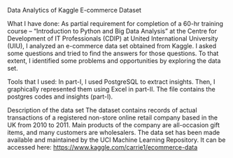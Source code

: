 Data Analytics of Kaggle E-commerce Dataset

What I have done:
As partial requirement for completion of a 60-hr training course –  “Introduction to Python and Big Data Analysis” at the Centre for Development of IT Professionals (CDIP) at United International University (UIU), I analyzed an e-commerce data set obtained from Kaggle. I asked some questions and tried to find the answers for those questions. To that extent, I identified some problems and opportunities by exploring the data set.

Tools that I used:
In part-I, I used PostgreSQL to extract insights. Then, I graphically represented them using Excel in part-II. The file contains the postgres codes and insights (part-I).

Description of the data set
The dataset contains records of actual transactions of a registered non-store online retail company based in the UK from 2010 
to 2011. Main products of the company are all-occasion gift items, and many customers are wholesalers. The data set has been 
made available and maintained by the UCI Machine Learning Repository. It can be accessed here: https://www.kaggle.com/carrie1/ecommerce-data

